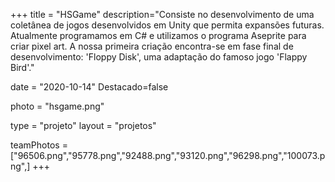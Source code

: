 +++
title = "HSGame"
description="Consiste no desenvolvimento de uma coletânea de jogos desenvolvidos em Unity que permita expansões futuras. Atualmente programamos em C# e utilizamos o programa Aseprite para criar pixel art. A nossa primeira criação encontra-se em fase final de desenvolvimento: 'Floppy Disk', uma adaptação do famoso jogo 'Flappy Bird'." 

date = "2020-10-14" 
Destacado=false 

photo = "hsgame.png" 

type = "projeto" 
layout = "projetos" 

teamPhotos = ["96506.png","95778.png","92488.png","93120.png","96298.png","100073.png",] 
+++
